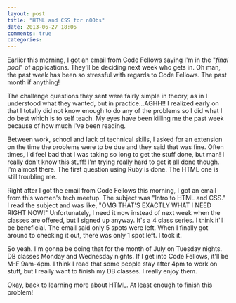 ```yaml
---
layout: post
title: "HTML and CSS for n00bs"
date: 2013-06-27 18:06
comments: true
categories: 
---
```

Earlier this morning, I got an email from Code Fellows saying I'm in the "*final pool*" of applications. They'll be deciding next week who gets in. Oh man, the past week has been so stressful with regards to Code Fellows. The past month if anything!

The challenge questions they sent were fairly simple in theory, as in I understood what they wanted, but in practice...AGHH!! I realized early on that I totally did not know enough to do any of the problems so I did what I do best which is to self teach. My eyes have been killing me the past week because of how much I've been reading. 

Between work, school and lack of technical skills, I asked for an extension on the time the problems were to be due and they said that was fine. Often times, I'd feel bad that I was taking so long to get the stuff done, but man! I really don't know this stuff! I'm trying really hard to get it all done though. I'm almost there. The first question using Ruby is done. The HTML one is still troubling me. 

Right after I got the email from Code Fellows this morning, I got an email from this women's tech meetup. The subject was "Intro to HTML and CSS." I read the subject and was like, "OMG THAT'S EXACTLY WHAT I NEED RIGHT NOW!" Unfortunately, I need it now instead of next week when the classes are offered, but I signed up anyway. It's a 4 class series. I think it'll be beneficial. The email said only 5 spots were left. When I finally got around to checking it out, there was only 1 spot left. I took it. 

So yeah. I'm gonna be doing that for the month of July on Tuesday nights. DB classes Monday and Wednesday nights. If I get into Code Fellows, it'll be M-F 9am-4pm. I think I read that some people stay after 4pm to work on stuff, but I really want to finish my DB classes. I really enjoy them. 

Okay, back to learning more about HTML. At least enough to finish this problem!